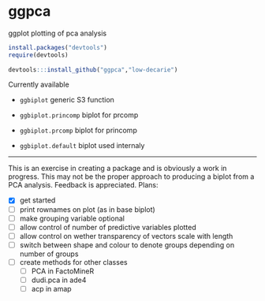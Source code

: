 ggpca
=====

ggplot plotting of pca analysis

```R
install.packages("devtools")
require(devtools)
    
devtools:::install_github("ggpca","low-decarie")
```
    
Currently available
* ```ggbiplot``` generic S3 function

* ```ggbiplot.princomp``` biplot for prcomp
* ```ggbiplot.prcomp``` biplot for princomp
* ```ggbiplot.default``` biplot used internaly

---

This is an exercise in creating a package and is obviously a work in progress.
This may not be the proper approach to producing a biplot from a PCA analysis.
Feedback is appreciated.
Plans:
- [x] get started
- [ ] print rownames on plot (as in base biplot)
- [ ] make grouping variable optional
- [ ] allow control of number of predictive variables plotted
- [ ] allow control on wether transparency of vectors scale with length
- [ ] switch between shape and colour to denote groups depending on number of groups
- [ ] create methods for other classes
  - [ ] PCA in FactoMineR
  - [ ] dudi.pca in ade4
  - [ ] acp in amap
